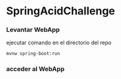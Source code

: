 # SpringAcidChallenge

### Levantar WebApp

ejecutar comando en el directorio del repo

```bash
mvnw spring-boot:run
```

### acceder al WebApp

[http://localhost:8080/]: http://localhost:8080/
